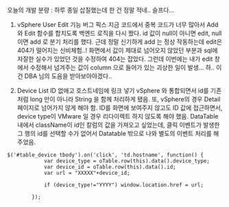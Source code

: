 오늘의 개발 분량
: 하루 종일 삽질했는데 한 건 정말 적네.. 슬프다...

1. vSphere User Edit 기능 버그 픽스
지금 코드에서 중복 코드가 너무 많아서 Add와 Edit 함수를 합치도록 백엔드 로직을 다시 짰다.
id 값이 null이 아니면 edit, null 이면 add 로 분기 처리를 했다.
근데 정말 신기하게 add 는 정상 작동하는데 edit은 404가 떨어지는 신비체험..!
화면에서 값이 제대로 넘어오지 않았던 부분과 sql에 자잘한 실수가 있었던 것을 수정하여 404는 잡았다. 
그런데 이번에는 내가 edit 창에서 수정해서 넘겨주는 값이 column 으로 들어가 있는 괴상한 일이 발생...
하.. 이건 DBA 님의 도음을 받아보아야겠다..


2. Device List ID 없애고 호스트네임에 링크 넣기
vSphere 와 통합되면서 id를 기존처럼 long 만이 아니라 String 을 함께 처리하게 됐음. 또, vSphere의 경우 Detail 페이지로 넘어가지 않게 해야 함.
ID를 화면에 보여주지 않고도 ID 값에 접근하면서, device type이 VMware 일 경우 리다이렉트 하지 않도록 해야 했음.
DataTable 내에서 className이 id인 칼럼의 값을 가져오고 싶었는데,
클릭 이벤트가 발생한 그 행의 id를 선택할 수가 없어서 Datatable 밖으로 나와 별도의 이벤트 처리를 해주었음.
```
$('#table_device tbody').on('click', 'td.hostname', function() {
        	var device_type = oTable.row(this).data().device_type;
        	var device_id = oTable.row(this).data().id;
        	var url = "XXXXX"+device_id;
        	
        	if (device_type!="YYYY") window.location.href = url;
        	
        });
```

